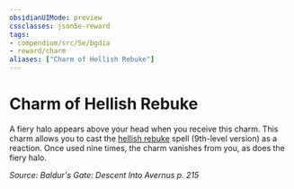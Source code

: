 ```yaml
---
obsidianUIMode: preview
cssclasses: json5e-reward
tags:
- compendium/src/5e/bgdia
- reward/charm
aliases: ["Charm of Hellish Rebuke"]
---
```

# Charm of Hellish Rebuke

A fiery halo appears above your head when you receive this charm. This charm allows you to cast the [hellish rebuke](/2-Mechanics/CLI/spells/hellish-rebuke.md) spell (9th-level version) as a reaction. Once used nine times, the charm vanishes from you, as does the fiery halo.

*Source: Baldur's Gate: Descent Into Avernus p. 215*